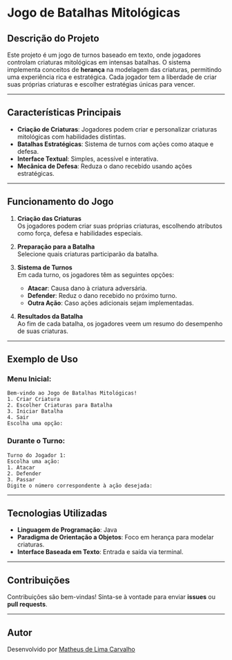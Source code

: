 # Jogo de Batalhas Mitológicas

## **Descrição do Projeto**  
Este projeto é um jogo de turnos baseado em texto, onde jogadores controlam criaturas mitológicas em intensas batalhas. O sistema implementa conceitos de **herança** na modelagem das criaturas, permitindo uma experiência rica e estratégica. Cada jogador tem a liberdade de criar suas próprias criaturas e escolher estratégias únicas para vencer.

---

## **Características Principais**
- **Criação de Criaturas**: Jogadores podem criar e personalizar criaturas mitológicas com habilidades distintas.
- **Batalhas Estratégicas**: Sistema de turnos com ações como ataque e defesa.
- **Interface Textual**: Simples, acessível e interativa.
- **Mecânica de Defesa**: Reduza o dano recebido usando ações estratégicas.

---

## **Funcionamento do Jogo**
1. **Criação das Criaturas**  
   Os jogadores podem criar suas próprias criaturas, escolhendo atributos como força, defesa e habilidades especiais.  

2. **Preparação para a Batalha**  
   Selecione quais criaturas participarão da batalha.  

3. **Sistema de Turnos**  
   Em cada turno, os jogadores têm as seguintes opções:  
   - **Atacar**: Causa dano à criatura adversária.  
   - **Defender**: Reduz o dano recebido no próximo turno.  
   - **Outra Ação**: Caso ações adicionais sejam implementadas.  

4. **Resultados da Batalha**  
   Ao fim de cada batalha, os jogadores veem um resumo do desempenho de suas criaturas.

---

## **Exemplo de Uso**
### Menu Inicial:
```plaintext
Bem-vindo ao Jogo de Batalhas Mitológicas!
1. Criar Criatura
2. Escolher Criaturas para Batalha
3. Iniciar Batalha
4. Sair
Escolha uma opção:
```
### Durante o Turno:
```plaintext
Turno do Jogador 1:
Escolha uma ação:
1. Atacar
2. Defender
3. Passar
Digite o número correspondente à ação desejada:
```
---
## **Tecnologias Utilizadas**
- **Linguagem de Programação**: Java
- **Paradigma de Orientação a Objetos**: Foco em herança para modelar criaturas.
- **Interface Baseada em Texto**: Entrada e saída via terminal.
---

## **Contribuições**  
Contribuições são bem-vindas! Sinta-se à vontade para enviar **issues** ou **pull requests**.  

---

## **Autor**  
Desenvolvido por [Matheus de Lima Carvalho](https://github.com/luckycarvalho)  


